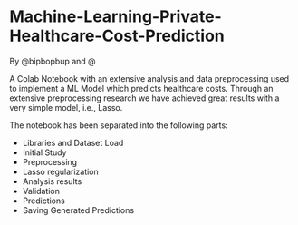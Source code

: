 # Machine-Learning-Private-Healthcare-Cost-Prediction

By @bipbopbup and @

A Colab Notebook with an extensive analysis and data preprocessing used to implement a ML Model which predicts healthcare costs. Through an extensive preprocessing research we have achieved great results with a very simple model, i.e., Lasso.

The notebook has been separated into the following parts:
- Libraries and Dataset Load
- Initial Study
- Preprocessing
- Lasso regularization
- Analysis results
- Validation
- Predictions
- Saving Generated Predictions
